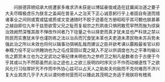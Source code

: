 <!-- { "loadSidebar": true } -->
　　问朕德菲陋绍承大统遭家多难求济未获是以博延豪俊咸造在廷冀闻治道之要子大夫尽精极虑乐为朕言之盖闻在昔圣人之治天下正心诚意躬行乎上者固自有道而措诸事业之间则或寛或猛或质或文变通随时不胶于迹着在方册昭昭乎其可覩也朕甚慕之越自即位九年于兹思欲雪父兄之耻而复祖宗之烈夙夜只惧罔敢荒寜然而施为缪戾治效阙然深惟其故不惮改作间者乃下铨量之令以择吏而真才犹未显也严科敛之禁以防民而实惠犹未孚也谨防练之法以治兵而冗食犹未革也夫吏道未肃民物未苏兵势未强此治之所以未效也将何以辑事功弭祸乱哉而建议之臣并欲考课以覈殿最省官以抑奉糈力役不足以供餽饷也为之屯戍营田以寛之赋入不足以供调度也为之平凖均输以佐之爵赏未立也为之定武功之等纪律未明也为之参府卫之制凡是数者合于古便于今乎其或以为不然耶虽然此治之迹也上之欲三辰明四时序灾沴不作而动植遂性下之欲风化行习俗厚奸宄不作而中外协心兹可以占天人之助矣夫何敌而不克何难而不济兴复大业其庶几乎子大夫以谓何修何营而可以臻此其茂明之务适于用朕将有稽焉
